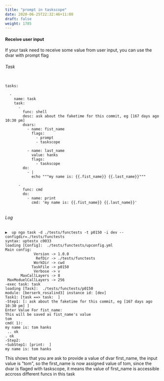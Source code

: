 ```yaml
---
title: "prompt in taskscope"
date: 2020-06-25T22:32:46+11:00
draft: false
weight: 1785
---
```


#### Receive user input

If your task need to receive some value from user input, you can use the dvar with prompt flag

###### Task

```

tasks:

  -
    name: task
    task:
      -
        func: shell
        desc: ask about the faketime for this commit, eg [167 days ago 10:30 pm]
        dvars:
          - name: fist_name
            flags:
              - prompt
              - taskscope

          - name: last_name
            value: hanks
            flags:
              - taskscope
        do:
          - |
            echo """my name is: {{.fist_name}} {{.last_name}}"""

      -
        func: cmd
        do:
          - name: print
            cmd: 'my name is: {{.fist_name}} {{.last_name}}'


```

###### Log

```
▶  up ngo task -d ./tests/functests -t p0150 -i dev --configdir=./tests/functests 
syntax: uptestx c0033
loading [Config]:  ./tests/functests/upconfig.yml
Main config:
             Version -> 1.0.0
              RefDir -> ./tests/functests
             WorkDir -> cwd
            TaskFile -> p0150
             Verbose -> v
       MaxCallLayers -> 8
 MaxModuelCallLayers -> 256
-exec task: task
loading [Task]:  ./tests/functests/p0150
module: [berserk_rosalind3] instance id: [dev]
Task1: [task ==> task:  ]
-Step1: [: ask about the faketime for this commit, eg [167 days ago 10:30 pm] ]
Enter Value For fist_name: 
This will be saved as fist_name's value
tom
cmd( 1):
my name is: tom hanks
 .. ok
. ok
-Step2:
~SubStep1: [print:  ]
my name is: tom hanks
```

This shows that you are ask to provide a value of dvar first_name, the input value is "tom", so the first_name is now assigned value of tom, since the dvar is flaged with taskscope, it means the value of first_name is accessible accross different funcs in this task